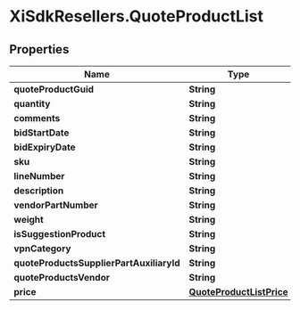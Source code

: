 # XiSdkResellers.QuoteProductList

## Properties

Name | Type | Description | Notes
------------ | ------------- | ------------- | -------------
**quoteProductGuid** | **String** |  | [optional] 
**quantity** | **String** |  | [optional] 
**comments** | **String** |  | [optional] 
**bidStartDate** | **String** |  | [optional] 
**bidExpiryDate** | **String** |  | [optional] 
**sku** | **String** |  | [optional] 
**lineNumber** | **String** |  | [optional] 
**description** | **String** |  | [optional] 
**vendorPartNumber** | **String** |  | [optional] 
**weight** | **String** |  | [optional] 
**isSuggestionProduct** | **String** |  | [optional] 
**vpnCategory** | **String** |  | [optional] 
**quoteProductsSupplierPartAuxiliaryId** | **String** |  | [optional] 
**quoteProductsVendor** | **String** |  | [optional] 
**price** | [**QuoteProductListPrice**](QuoteProductListPrice.md) |  | [optional] 



